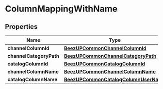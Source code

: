 
# ColumnMappingWithName

## Properties
Name | Type | Description | Notes
------------ | ------------- | ------------- | -------------
**channelColumnId** | [**BeezUPCommonChannelColumnId**](BeezUPCommonChannelColumnId.md) |  |  [optional]
**channelCategoryPath** | [**BeezUPCommonChannelCategoryPath**](BeezUPCommonChannelCategoryPath.md) |  |  [optional]
**catalogColumnId** | [**BeezUPCommonCatalogColumnId**](BeezUPCommonCatalogColumnId.md) |  |  [optional]
**channelColumnName** | [**BeezUPCommonChannelColumnName**](BeezUPCommonChannelColumnName.md) |  |  [optional]
**catalogColumnName** | [**BeezUPCommonCatalogColumnUserName**](BeezUPCommonCatalogColumnUserName.md) |  |  [optional]



